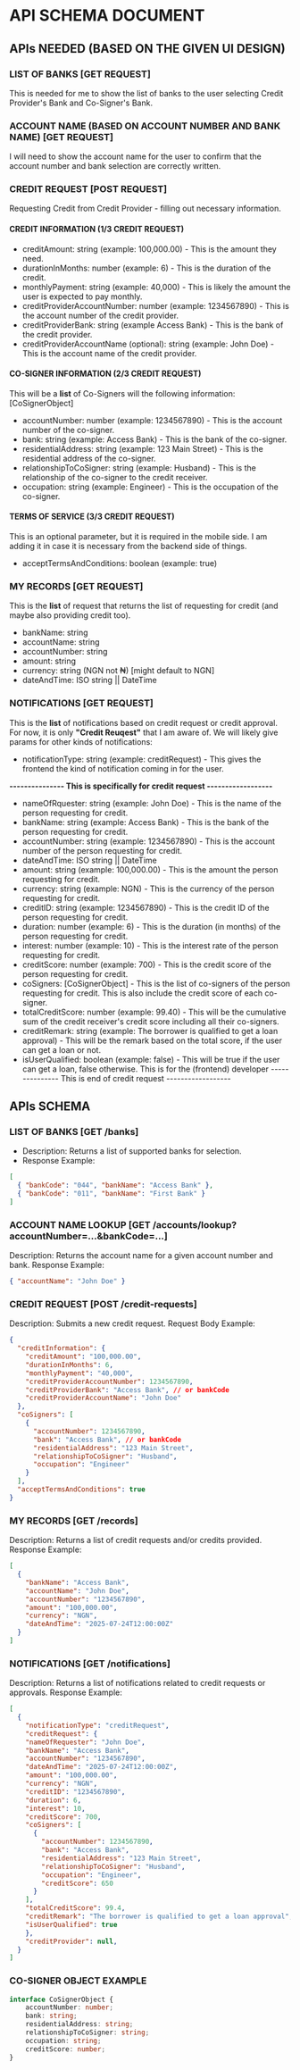 # API SCHEMA DOCUMENT

## APIs NEEDED (BASED ON THE GIVEN UI DESIGN)

### LIST OF BANKS [GET REQUEST]

This is needed for me to show the list of banks to the user selecting Credit Provider's Bank and Co-Signer's Bank.

### ACCOUNT NAME (BASED ON ACCOUNT NUMBER AND BANK NAME) [GET REQUEST]

I will need to show the account name for the user to confirm that the account number and bank selection are correctly written.

### CREDIT REQUEST [POST REQUEST]

Requesting Credit from Credit Provider - filling out necessary information.

#### CREDIT INFORMATION (1/3 CREDIT REQUEST)

- creditAmount: string (example: 100,000.00) - This is the amount they need.
- durationInMonths: number (example: 6) - This is the duration of the credit.
- monthlyPayment: string (example: 40,000) -  This is likely the amount the user is expected to pay monthly.
- creditProviderAccountNumber: number (example: 1234567890) - This is the account number of the credit provider.
- creditProviderBank: string (example Access Bank) - This is the bank of the credit provider.
- creditProviderAccountName (optional): string (example: John Doe) - This is the account name of the credit provider.

#### CO-SIGNER INFORMATION (2/3 CREDIT REQUEST)

This will be a **list** of Co-Signers will the following information: [CoSignerObject]

- accountNumber: number (example: 1234567890) - This is the account number of the co-signer.
- bank: string (example: Access Bank) - This is the bank of the co-signer.
- residentialAddress: string (example: 123 Main Street) - This is the residential address of the co-signer.
- relationshipToCoSigner: string (example: Husband) - This is the relationship of the co-signer to the credit receiver.
- occupation: string (example: Engineer) - This is the occupation of the co-signer.

#### TERMS OF SERVICE (3/3 CREDIT REQUEST)

This is an optional parameter, but it is required in the mobile side. I am adding it in case it is necessary from the backend side of things.

- acceptTermsAndConditions: boolean (example: true)

### MY RECORDS [GET REQUEST]

This is the **list** of request that returns the list of requesting for credit (and maybe also providing credit too).

- bankName: string
- accountName: string
- accountNumber: string
- amount: string
- currency: string (NGN not ₦) [might default to NGN]
- dateAndTime: ISO string || DateTime

### NOTIFICATIONS [GET REQUEST]

This is the **list** of notifications based on credit request or credit approval.
For now, it is only **"Credit Reuqest"** that I am aware of. We will likely give params for other kinds of notifications:

- notificationType: string (example: creditRequest) - This gives the frontend the kind of notification coming in for the user.

**--------------- This is specifically for credit request ------------------**

- nameOfRquester: string (example: John Doe) - This is the name of the person requesting for credit.
- bankName: string (example: Access Bank) - This is the bank of the person requesting for credit.
- accountNumber: string (example: 1234567890) - This is the account number of the person requesting for credit.
- dateAndTime: ISO string || DateTime
- amount: string (example: 100,000.00) - This is the amount the person requesting for credit.
- currency: string (example: NGN) - This is the currency of the person requesting for credit.
- creditID: string (example: 1234567890) - This is the credit ID of the person requesting for credit.
- duration: number (example: 6) - This is the duration (in months) of the person requesting for credit.
- interest: number (example: 10) - This is the interest rate of the person requesting for credit.
- creditScore: number (example: 700) - This is the credit score of the person requesting for credit.
- coSigners: [CoSignerObject] - This is the list of co-signers of the person requesting for credit. This is also include the credit score of each co-signer.
- totalCreditScore: number (example: 99.40) - This will be the cumulative sum of the credit receiver's credit score including all their co-signers.
- creditRemark: string (example: The borrower is qualified to get a loan approval) - This will be the remark based on the total score, if the user can get a loan or not.
- isUserQualified: boolean (example: false) - This will be true if the user can get a loan, false otherwise. This is for the (frontend) developer
--------------- This is end of credit request ------------------

## APIs SCHEMA

### LIST OF BANKS [GET /banks]

- Description: Returns a list of supported banks for selection.
- Response Example:

```json
[
  { "bankCode": "044", "bankName": "Access Bank" },
  { "bankCode": "011", "bankName": "First Bank" }
]
```

### ACCOUNT NAME LOOKUP [GET /accounts/lookup?accountNumber=...&bankCode=...]

Description: Returns the account name for a given account number and bank.
Response Example:

```json
{ "accountName": "John Doe" }
```

### CREDIT REQUEST [POST /credit-requests]

Description: Submits a new credit request.
Request Body Example:

```json
{
  "creditInformation": {
    "creditAmount": "100,000.00",
    "durationInMonths": 6,
    "monthlyPayment": "40,000",
    "creditProviderAccountNumber": 1234567890,
    "creditProviderBank": "Access Bank", // or bankCode
    "creditProviderAccountName": "John Doe"
  },
  "coSigners": [
    {
      "accountNumber": 1234567890,
      "bank": "Access Bank", // or bankCode
      "residentialAddress": "123 Main Street",
      "relationshipToCoSigner": "Husband",
      "occupation": "Engineer"
    }
  ],
  "acceptTermsAndConditions": true
}
```

### MY RECORDS [GET /records]

Description: Returns a list of credit requests and/or credits provided.
Response Example:

```json
[
  {
    "bankName": "Access Bank",
    "accountName": "John Doe",
    "accountNumber": "1234567890",
    "amount": "100,000.00",
    "currency": "NGN",
    "dateAndTime": "2025-07-24T12:00:00Z"
  }
]
```

### NOTIFICATIONS [GET /notifications]

Description: Returns a list of notifications related to credit requests or approvals.
Response Example:

```json
[
  {
    "notificationType": "creditRequest",
    "creditRequest": {
    "nameOfRequester": "John Doe",
    "bankName": "Access Bank",
    "accountNumber": "1234567890",
    "dateAndTime": "2025-07-24T12:00:00Z",
    "amount": "100,000.00",
    "currency": "NGN",
    "creditID": "1234567890",
    "duration": 6,
    "interest": 10,
    "creditScore": 700,
    "coSigners": [
      {
        "accountNumber": 1234567890,
        "bank": "Access Bank",
        "residentialAddress": "123 Main Street",
        "relationshipToCoSigner": "Husband",
        "occupation": "Engineer",
        "creditScore": 650
      }
    ],
    "totalCreditScore": 99.4,
    "creditRemark": "The borrower is qualified to get a loan approval",
    "isUserQualified": true
    },
    "creditProvider": null,
  }
]
```

### CO-SIGNER OBJECT EXAMPLE

```ts
interface CoSignerObject {
    accountNumber: number;
    bank: string;
    residentialAddress: string;
    relationshipToCoSigner: string;
    occupation: string;
    creditScore: number;
}
```
